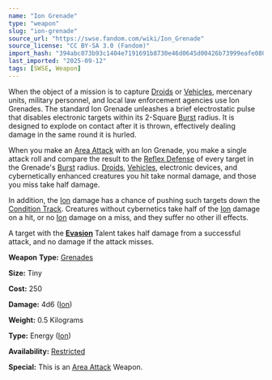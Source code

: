 ```yaml
---
name: "Ion Grenade"
type: "weapon"
slug: "ion-grenade"
source_url: "https://swse.fandom.com/wiki/Ion_Grenade"
source_license: "CC BY-SA 3.0 (Fandom)"
import_hash: "394abc073b93c1404e7191691b8730e46d0645d00426b73999eafe08014f2f1b"
last_imported: "2025-09-12"
tags: [SWSE, Weapon]
---
```

When the object of a mission is to capture [Droids](https://swse.fandom.com/wiki/Droids) or [Vehicles](https://swse.fandom.com/wiki/Vehicles), mercenary units, military personnel, and local law enforcement agencies use Ion Grenades. The standard Ion Grenade unleashes a brief electrostatic pulse that disables electronic targets within its 2-Square [Burst](https://swse.fandom.com/wiki/Burst) radius. It is designed to explode on contact after it is thrown, effectively dealing damage in the same round it is hurled.

When you make an [Area Attack](https://swse.fandom.com/wiki/Area_Attack) with an Ion Grenade, you make a single attack roll and compare the result to the [Reflex Defense](https://swse.fandom.com/wiki/Reflex_Defense) of every target in the Grenade's [Burst](https://swse.fandom.com/wiki/Burst) radius. [Droids](https://swse.fandom.com/wiki/Droids), [Vehicles](https://swse.fandom.com/wiki/Vehicles), electronic devices, and cybernetically enhanced creatures you hit take normal damage, and those you miss take half damage.

In addition, the [Ion](https://swse.fandom.com/wiki/Ion) damage has a chance of pushing such targets down the [Condition Track](https://swse.fandom.com/wiki/Condition_Track). Creatures without cybernetics take half of the [Ion](https://swse.fandom.com/wiki/Ion) damage on a hit, or no [Ion](https://swse.fandom.com/wiki/Ion) damage on a miss, and they suffer no other ill effects.

A target with the **[Evasion](https://swse.fandom.com/wiki/Evasion)** Talent takes half damage from a successful attack, and no damage if the attack misses.

**Weapon** **Type:** [Grenades](https://swse.fandom.com/wiki/Grenades)

**Size:** Tiny

**Cost:** 250

**Damage:** 4d6 ([Ion](https://swse.fandom.com/wiki/Ion))

**Weight:** 0.5 Kilograms

**Type:** Energy ([Ion](https://swse.fandom.com/wiki/Ion))

**Availability:** [Restricted](https://swse.fandom.com/wiki/Restricted)

**Special:** This is an [Area Attack](https://swse.fandom.com/wiki/Area_Attack) Weapon.